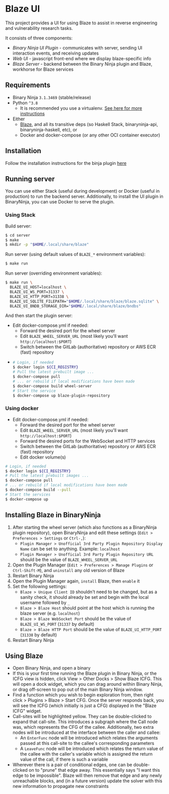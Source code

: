 # Blaze UI

This project provides a UI for using Blaze to assist in reverse engineering and vulnerability research tasks.

It consists of three components:

* *Binary Ninja UI Plugin* - communicates with server, sending UI interaction events, and receiving updates
* *Web UI* - javascript front-end where we display blaze-specific info
* *Blaze Server* - backend between the Binary Ninja plugin and Blaze, workhorse for Blaze services

## Requirements

* Binary Ninja `3.1.3469` (stable/release)
* Python `^3.8`
  * It is recommended you use a virtualenv. [See here for more instructions][wiki-virtualenv]
* Either
  * [Blaze](../../../../blaze), and all its transitive deps (so Haskell Stack, binaryninja-api, binaryninja-haskell, etc), or
  * Docker and docker-compose (or any other OCI container executor)

[wiki-virtualenv]: https://wiki.kududyn.com/s/bhc9a4h4cn3e3taiv8b0/aawg-analysis/d/btvjpj6l9dtngo7latgg/binary-ninja?currentPageId=c23hthul9dtilsqib800

## Installation

Follow the installation instructions for the binja plugin [here](./binja_plugin/README.md)


## Running server

You can use either Stack (useful during development) or Docker (useful in
production) to run the backend server. Additionally, to install the UI plugin in
BinaryNinja, you can use Docker to serve the plugin.

### Using Stack

Build server:
```sh
$ cd server
$ make
$ mkdir -p "$HOME/.local/share/blaze"
```

Run server (using default values of `BLAZE_*` environment variables):
```sh
$ make run
```

Run server (overriding environment variables):
```sh
$ make run \
  BLAZE_UI_HOST=localhost \
  BLAZE_UI_WS_PORT=31337 \
  BLAZE_UI_HTTP_PORT=31338 \
  BLAZE_UI_SQLITE_FILEPATH="$HOME/.local/share/blaze/blaze.sqlite" \
  BLAZE_UI_BNDB_STORAGE_DIR="$HOME/.local/share/blaze/bndbs"
```

And then start the plugin server:

- Edit docker-compose.yml if needed:
  - Forward the desired port for the wheel server
  - Edit `BLAZE_WHEEL_SERVER_URL` (most likely you'll want `http://localhost:$PORT`)
  - Switch between the GitLab (authoritative) repository or AWS ECR (fast) repository
-
  ```sh
  # Login, if needed
  $ docker login ${CI_REGISTRY}
  # Pull the latest prebuilt image ...
  $ docker-compose pull
  # ... or rebuild if local modifications have been made
  $ docker-compose build wheel-server
  # Start the service
  $ docker-compose up blaze-plugin-repository
  ```

### Using docker

- Edit docker-compose.yml if needed:
  - Forward the desired port for the wheel server
  - Edit `BLAZE_WHEEL_SERVER_URL` (most likely you'll want `http://localhost:$PORT`)
  - Forward the desired ports for the WebSocket and HTTP services
  - Switch between the GitLab (authoritative) repository or AWS ECR (fast) repository
  - Edit docker volume(s)

```sh
# Login, if needed
$ docker login ${CI_REGISTRY}
# Pull the latest prebuilt images ...
$ docker-compose pull
# ... or rebuild if local modifications have been made
$ docker-compose build --pull
# Start the services
$ docker-compose up
```

## Installing Blaze in BinaryNinja

1. After starting the wheel server (which also functions as a BinaryNinja plugin repository), open BinaryNinja and edit these settings (`Edit > Preferences > Settings` or `Ctrl-,`):
   - `Plugin Manager > Unofficial 3rd Party Plugin Repository Display Name` can be set to anything. Example: `localhost`
   - `Plugin Manager > Unofficial 3rd Party Plugin Repository URL` should be the value of `BLAZE_WHEEL_SERVER_URL`
2. Open the Plugin Manager (`Edit > Preferences > Manage Plugins` or `Ctrl-Shift-M`), and `uninstall` any old version of Blaze
3. Restart Binary Ninja
4. Open the Plugin Manager again, `install` Blaze, then `enable` it
5. Set the following settings:
   - `Blaze > Unique Client ID` shouldn't need to be changed, but as a sanity check, it should already be set and begin with the local username followed by `_`
   - `Blaze > Blaze Host` should point at the host which is running the blaze server (e.g. `localhost`)
   - `Blaze > Blaze WebSocket Port` should be the value of `BLAZE_UI_WS_PORT` (`31337` by default)
   - `Blaze > Blaze HTTP Port` should be the value of `BLAZE_UI_HTTP_PORT` (`31338` by default)
6. Restart Binary Ninja


## Using Blaze

- Open Binary Ninja, and open a binary
- If this is your first time running the Blaze plugin in Binary Ninja, or the ICFG view
  is hidden, click View > Other Docks > Show Blaze ICFG. This will open a dock widget,
  which you can drag around within Binary Ninja, or drag off-screen to pop out of the
  main Binary Ninja window.
- Find a function which you wish to begin exploration from, then right click > Plugins >
  Blaze > Start CFG. Once the server responds back, you will see the ICFG (which initially
  is just a CFG) displayed in the "Blaze ICFG" widget.
- Call-sites will be highlighted yellow. They can be double-clicked to expand that call-site.
  This introduces a subgraph where the Call node was, which represents the CFG of the callee.
  Additionally, two extra nodes will be introduced at the interface between the caller and callee:
  - An `EnterFunc` node will be introduced which relates the arguments passed at this call-site
    to the callee's corresponding parameters
  - A `LeaveFunc` node will be introduced which relates the return value of the callee with the
    caller's variable which is assigned the return value of the call, if there is such a variable
- Wherever there is a pair of conditional edges, one can be double-clicked on to "prune" that edge
  away. This essentially says "I want this edge to be impossible". Blaze will then remove that
  edge and any newly unreachable blocks, and (in a future version) update the solver
  with this new information to propagate new constraints
